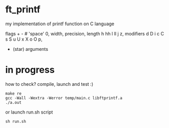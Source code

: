 # ft_printf
my implementation of printf function on C language

flags + - # 'space' 0,
width, 
precision, 
length h hh l ll j z, 
modifiers d D i c C s S u U x X o O p, 
* (star) arguments

# in progress

how to check?
compile, launch and test :)
```
make re
gcc -Wall -Wextra -Werror temp/main.c libftprintf.a
./a.out
```

or launch run.sh script
```
sh run.sh
```
